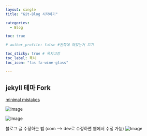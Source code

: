 ```yaml
---
layout: single
title: "Git-Blog 시작하기"

categories:
  - Blog

toc: true

# author_profile: false #왼쪽에 떠있는거 끄기

toc_sticky: true # 목차고정
toc_label: 목차
toc_icon: "fas fa-wine-glass"

---
```


## jekyll 테마 Fork
[minimal mistakes](https://github.com/mmistakes/minimal-mistakes)

![Image](https://github.com/user-attachments/assets/269466ac-f20d-4c5f-8542-ba4ec1159261)

![Image](https://github.com/user-attachments/assets/e6302a16-0ba7-4bd4-8776-03f468ed163f)

블로그 글 수정하는 법 (com —> dev로 수정하면 웹에서 수정 가능)
![Image](https://github.com/user-attachments/assets/e0b037cd-f76e-4799-a5c3-3b05f8359f97)





